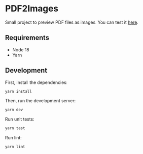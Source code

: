 # PDF2Images

Small project to preview PDF files as images.
You can test it [here](https://rad-klepon-373c44.netlify.app/).

## Requirements

-   Node 18
-   Yarn

## Development

First, install the dependencies:

```bash
yarn install
```

Then, run the development server:

```bash
yarn dev
```

Run unit tests:

```bash
yarn test
```

Run lint:

```bash
yarn lint
```
